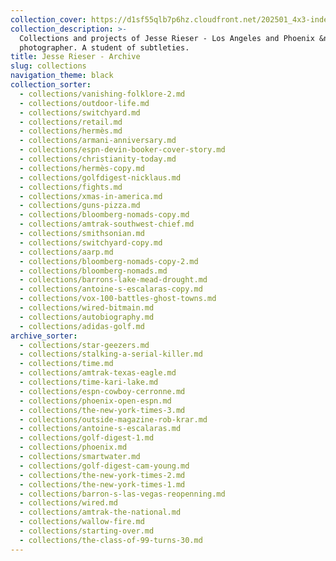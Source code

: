 ```yaml
---
collection_cover: https://d1sf55qlb7p6hz.cloudfront.net/202501_4x3-index-covers-1.jpg
collection_description: >-
  Collections and projects of Jesse Rieser - Los Angeles and Phoenix &nbsp;based
  photographer. A student of subtleties.
title: Jesse Rieser - Archive
slug: collections
navigation_theme: black
collection_sorter:
  - collections/vanishing-folklore-2.md
  - collections/outdoor-life.md
  - collections/switchyard.md
  - collections/retail.md
  - collections/hermès.md
  - collections/armani-anniversary.md
  - collections/espn-devin-booker-cover-story.md
  - collections/christianity-today.md
  - collections/hermès-copy.md
  - collections/golfdigest-nicklaus.md
  - collections/fights.md
  - collections/xmas-in-america.md
  - collections/guns-pizza.md
  - collections/bloomberg-nomads-copy.md
  - collections/amtrak-southwest-chief.md
  - collections/smithsonian.md
  - collections/switchyard-copy.md
  - collections/aarp.md
  - collections/bloomberg-nomads-copy-2.md
  - collections/bloomberg-nomads.md
  - collections/barrons-lake-mead-drought.md
  - collections/antoine-s-escalaras-copy.md
  - collections/vox-100-battles-ghost-towns.md
  - collections/wired-bitmain.md
  - collections/autobiography.md
  - collections/adidas-golf.md
archive_sorter:
  - collections/star-geezers.md
  - collections/stalking-a-serial-killer.md
  - collections/time.md
  - collections/amtrak-texas-eagle.md
  - collections/time-kari-lake.md
  - collections/espn-cowboy-cerronne.md
  - collections/phoenix-open-espn.md
  - collections/the-new-york-times-3.md
  - collections/outside-magazine-rob-krar.md
  - collections/antoine-s-escalaras.md
  - collections/golf-digest-1.md
  - collections/phoenix.md
  - collections/smartwater.md
  - collections/golf-digest-cam-young.md
  - collections/the-new-york-times-2.md
  - collections/the-new-york-times-1.md
  - collections/barron-s-las-vegas-reopenning.md
  - collections/wired.md
  - collections/amtrak-the-national.md
  - collections/wallow-fire.md
  - collections/starting-over.md
  - collections/the-class-of-99-turns-30.md
---
```

